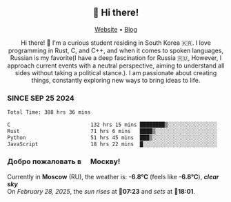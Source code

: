 <h2 align="center">👋 Hi there!</h2>
<p align="center">
  <a href="https://urdekcah.ru">Website</a> •
  <a href="https://urdekcah.blog">Blog</a>
</p>

<p align="center">
  Hi there! 👋 I'm a curious student residing in South Korea 🇰🇷. I love programming in Rust, C, and C++, and when it comes to spoken languages, Russian is my favorite(I have a deep fascination for Russia 🇷🇺, However, I approach current events with a neutral perspective, aiming to understand all sides without taking a political stance.). I am passionate about creating things, constantly exploring new ways to bring ideas to life.
</p>

### SINCE SEP 25 2024
<!--START_SECTION:waka-->
<!--LAST_WAKA_UPDATE:2025-02-27 18:29:43-->
```txt
Total Time: 388 hrs 36 mins

C                          132 hrs 15 mins ████████▒░░░░░░░░░░░░░░░░   33.11 %
Rust                       71 hrs 6 mins   ████▒░░░░░░░░░░░░░░░░░░░░   17.80 %
Python                     51 hrs 45 mins  ███▒░░░░░░░░░░░░░░░░░░░░░   12.96 %
JavaScript                 18 hrs 22 mins  █░░░░░░░░░░░░░░░░░░░░░░░░   04.60 %
```
<!--END_SECTION:waka-->

<h3>Добро пожаловать в <img src="https://cdn-icons-png.flaticon.com/512/197/197408.png" width="13"/> Москву!</h3>

<!--START_SECTION:weather:moscow-->
<!--LAST_WEATHER_UPDATE:2025-02-28 06:29:51-->
Currently in **Moscow** (RU), the weather is: **-6.8°C** (feels like **-6.8°C**), ***clear sky***<br/>
On *February 28, 2025*, the *sun rises* at 🌅**07:23** and *sets* at 🌇**18:01**.
<!--END_SECTION:weather-->

